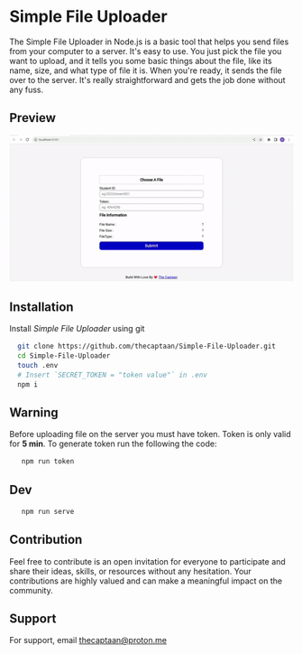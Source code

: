 
# Simple File Uploader

The Simple File Uploader in Node.js is a basic tool that helps you send files from your computer to a server. It's easy to use. You just pick the file you want to upload, and it tells you some basic things about the file, like its name, size, and what type of file it is. When you're ready, it sends the file over to the server. It's really straightforward and gets the job done without any fuss.

## Preview

![Simple File Uploader Preview](https://github.com/thecaptaan/File-Upload-NodeJS/blob/main/assets/uploader.gif)
## Installation

Install *Simple File Uploader* using git

```bash
  git clone https://github.com/thecaptaan/Simple-File-Uploader.git
  cd Simple-File-Uploader
  touch .env
  # Insert `SECRET_TOKEN = "token value"` in .env
  npm i

```
    
## Warning

Before uploading file on the server you must have token. Token is only valid for **5 min**. 
To generate token run the following the code:

```bash
   npm run token
```
## Dev
```bash
   npm run serve
```
## Contribution
Feel free to contribute is an open invitation for everyone to participate and share their ideas, skills, or resources without any hesitation. Your contributions are highly valued and can make a meaningful impact on the community.
## Support

For support, email thecaptaan@proton.me
